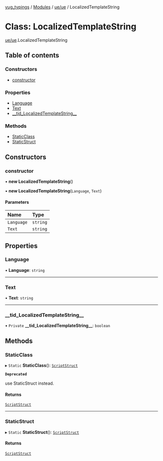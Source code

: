 [yug_typings](../README.md) / [Modules](../modules.md) / [ue/ue](../modules/ue_ue.md) / LocalizedTemplateString

# Class: LocalizedTemplateString

[ue/ue](../modules/ue_ue.md).LocalizedTemplateString

## Table of contents

### Constructors

- [constructor](ue_ue.LocalizedTemplateString.md#constructor)

### Properties

- [Language](ue_ue.LocalizedTemplateString.md#language)
- [Text](ue_ue.LocalizedTemplateString.md#text)
- [\_\_tid\_LocalizedTemplateString\_\_](ue_ue.LocalizedTemplateString.md#__tid_localizedtemplatestring__)

### Methods

- [StaticClass](ue_ue.LocalizedTemplateString.md#staticclass)
- [StaticStruct](ue_ue.LocalizedTemplateString.md#staticstruct)

## Constructors

### constructor

• **new LocalizedTemplateString**()

• **new LocalizedTemplateString**(`Language`, `Text`)

#### Parameters

| Name | Type |
| :------ | :------ |
| `Language` | `string` |
| `Text` | `string` |

## Properties

### Language

• **Language**: `string`

___

### Text

• **Text**: `string`

___

### \_\_tid\_LocalizedTemplateString\_\_

• `Private` **\_\_tid\_LocalizedTemplateString\_\_**: `boolean`

## Methods

### StaticClass

▸ `Static` **StaticClass**(): [`ScriptStruct`](ue_ue.ScriptStruct.md)

**`Deprecated`**

use StaticStruct instead.

#### Returns

[`ScriptStruct`](ue_ue.ScriptStruct.md)

___

### StaticStruct

▸ `Static` **StaticStruct**(): [`ScriptStruct`](ue_ue.ScriptStruct.md)

#### Returns

[`ScriptStruct`](ue_ue.ScriptStruct.md)
